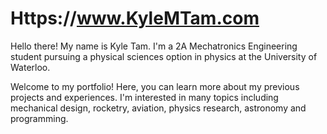 # Https://www.KyleMTam.com

Hello there!
My name is Kyle Tam. I'm a 2A Mechatronics Engineering student pursuing a physical sciences option in physics at the University of Waterloo.

Welcome to my portfolio! Here, you can learn more about my previous projects and experiences. I'm interested in many topics including mechanical design, rocketry, aviation, physics research, astronomy and programming. 
